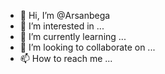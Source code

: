 - 👋 Hi, I’m @Arsanbega
- 👀 I’m interested in ...
- 🌱 I’m currently learning ...
- 💞️ I’m looking to collaborate on ...
- 📫 How to reach me ...

<!---
Arsanbega/Arsanbega is a ✨ special ✨ repository because its `README.md` (this file) appears on your GitHub profile.
You can click the Preview link to take a look at your changes.
--->
